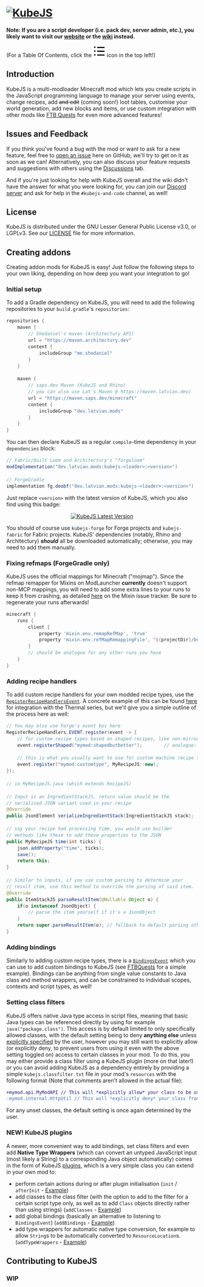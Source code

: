 # [![KubeJS](https://repository-images.githubusercontent.com/46427577/d2446680-c366-11ea-8e6b-8a4da776b475)](https://kubejs.com)

**Note: If you are a script developer (i.e. pack dev, server admin, etc.), you likely want to visit our [website](https://kubejs.com) or the [wiki](https://mods.latvian.dev/books/kubejs) instead.**

(For a Table Of Contents, click the <img src="https://raw.githubusercontent.com/primer/octicons/main/icons/list-unordered-16.svg?sanitize=true" alt="menu"> icon in the top left!)

## Introduction

KubeJS is a multi-modloader Minecraft mod which lets you create scripts in the JavaScript programming language to manage your server using events, change recipes, add ~~and edit~~ (coming soon!) loot tables, customise your world generation, add new blocks and items, or use custom integration with other mods like [FTB Quests](https://mods.latvian.dev/books/kubejs/page/ftb-quests-integration) for even more advanced features!

## Issues and Feedback

If you think you've found a bug with the mod or want to ask for a new feature, feel free to [open an issue](https://github.com/KubeJS-Mods/KubeJS/issues) here on GitHub, we'll try to get on it as soon as we can! Alternatively, you can also discuss your feature requests and suggestions with others using the [Discussions](https://github.com/KubeJS-Mods/KubeJS/discussions) tab.

And if you're just looking for help with KubeJS overall and the wiki didn't have the answer for what you were looking for, you can join our [Discord server](https://discord.gg/bPFfH6P) and ask for help in the `#kubejs-and-code` channel, as well!

## License

KubeJS is distributed under the GNU Lesser General Public License v3.0, or LGPLv3. See our [LICENSE](https://github.com/KubeJS-Mods/KubeJS/blob/master/LICENSE.txt) file for more information.

## Creating addons

Creating addon mods for KubeJS is easy! Just follow the following steps to your own liking, depending on how deep you want your integration to go!

### Initial setup

To add a Gradle dependency on KubeJS, you will need to add the following repositories to your `build.gradle`'s `repositories`:

```groovy
repositories {
    maven {
        // Shedaniel's maven (Architectury API)
        url = "https://maven.architectury.dev"
        content {
            includeGroup "me.shedaniel"
        }
    }

    maven {
        // saps.dev Maven (KubeJS and Rhino)
        // you can also use Lat's Maven @ https://maven.latvian.dev/
        url = "https://maven.saps.dev/minecraft"
        content {
            includeGroup "dev.latvian.mods"
        }
    }
}
```

You can then declare KubeJS as a regular `compile`-time dependency in your `dependencies` block:

```groovy
// Fabric/Quilt Loom and Architectury's "forgeloom"
modImplementation("dev.latvian.mods:kubejs-<loader>:<version>")

// ForgeGradle
implementation fg.deobf("dev.latvian.mods:kubejs-<loader>:<version>")
```

Just replace `<version>` with the latest version of KubeJS, which you also find using this badge:

<p align="center">
    <a href="https://maven.saps.dev/versions">
        <img src="https://img.shields.io/maven-metadata/v?color=%23fcb95b&label=KubeJS&metadataUrl=https%3A%2F%2Fmvn.saps.dev%2Fminecraft%2Fdev%2Flatvian%2Fmods%2Fkubejs%2Fmaven-metadata.xml&style=flat-square" alt="KubeJS Latest Version">
    </a>
</p>

You should of course use `kubejs-forge` for Forge projects and `kubejs-fabric` for Fabric projects. KubeJS' dependencies (notably, Rhino and Architectury) ***should*** all be downloaded automatically; otherwise, you may need to add them manually.

### Fixing refmaps (ForgeGradle only)

KubeJS uses the official mappings for Minecraft ("mojmap"). Since the refmap remapper for Mixins on ModLauncher **currently** doesn't support non-MCP mappings, you will need to add some extra lines to your runs to keep it from crashing, as detailed [here](https://github.com/SpongePowered/Mixin/issues/462#issuecomment-791370319) on the Mixin issue tracker. Be sure to regenerate your runs afterwards!

```groovy
minecraft {
    runs {
        client {
            property 'mixin.env.remapRefMap', 'true'
            property 'mixin.env.refMapRemappingFile', "${projectDir}/build/createSrgToMcp/output.srg"
        }
        // should be analogue for any other runs you have
    }
}
```

### Adding recipe handlers

To add custom recipe handlers for your own modded recipe types, use the [`RegisterRecipeHandlersEvent`](https://github.com/KubeJS-Mods/KubeJS/blob/master/common/src/main/java/dev/latvian/kubejs/recipe/RegisterRecipeHandlersEvent.java). A concrete example of this can be found [here](https://github.com/KubeJS-Mods/KubeJS-Thermal/blob/main/src/main/java/dev/latvian/kubejs/thermal/KubeJSThermal.java) for integration with the Thermal series, but we'll give you a simple outline of the process here as well:

```java
// You may also use Forge's event bus here
RegisterRecipeHandlers.EVENT.register(event -> {
    // for custom recipe types based on shaped recipes, like non-mirrored or copying NBT
    event.registerShaped("mymod:shapedbutbetter");        // analogue: registerShapeless

    // this is what you usually want to use for custom machine recipe types and the like
    event.register("mymod:customtype", MyRecipeJS::new);
});

// in MyRecipeJS.java (which extends RecipeJS)

// Input is an IngredientStackJS, return value should be the
// serialised JSON variant used in your recipe 
@Override
public JsonElement serializeIngredientStack(IngredientStackJS stack);

// say your recipe had processing time, you would use builder
// methods like these to add these properties to the JSON
public MyRecipeJS time(int ticks) {
    json.addProperty("time", ticks);
    save();
    return this;
}

// Similar to inputs, if you use custom parsing to determine your
// result item, use this method to override the parsing of said item.
@Override
public ItemStackJS parseResultItem(@Nullable Object o) {
    if(o instanceof JsonObject) {
        // parse the item yourself if it's a JsonObject
    }
    return super.parseResultItem(o); // fallback to default parsing otherwise
}
```

### Adding bindings

Similarly to adding custom recipe types, there is a [`BindingsEvent`](https://github.com/KubeJS-Mods/KubeJS/blob/master/common/src/main/java/dev/latvian/kubejs/script/BindingsEvent.java) which you can use to add custom bindings to KubeJS (see [FTBQuests](https://github.com/FTBTeam/FTB-Quests/blob/master/common/src/main/java/dev/ftb/mods/ftbquests/integration/kubejs/KubeJSIntegration.java) for a simple example). Bindings can be anything from single value constants to Java class and method wrappers, and can be constrained to individual scopes, contexts and script types, as well!

### Setting class filters

KubeJS offers native Java type access in script files, meaning that basic Java types can be referenced directly by using for example `java("package.class")`. This access is by default limited to only specifically allowed classes, with the default setting being to deny **anything else** unless [explicitly specified](https://github.com/KubeJS-Mods/KubeJS/blob/master/common/src/main/java/dev/latvian/kubejs/CommonProperties.java#L51) by the user, however you may still want to explicitly allow (or explicitly deny, to prevent users from using it even with the above setting toggled on) access to certain classes in your mod. To do this, you may either provide a class filter using a KubeJS plugin (more on that later!) *or* you can avoid adding KubeJS as a dependency entirely by providing a simple `kubejs.classfilter.txt` file in your mod's `resources` with the following format (Note that comments aren't allowed in the actual file):

```diff
+mymod.api.MyModAPI // This will *explicitly allow* your class to be used in KubeJS
-mymod.internal.HttpUtil // This will *explicitly deny* your class from being used in KubeJS
```

For any unset classes, the default setting is once again determined by the user.

### **NEW!** KubeJS plugins

A newer, more convenient way to add bindings, set class filters and even add **Native Type Wrappers** (which can convert an untyped JavaScript input (most likely a String) to a corresponding Java object automatically) comes in the form of KubeJS [plugins](https://github.com/KubeJS-Mods/KubeJS/blob/master/common/src/main/java/dev/latvian/kubejs/KubeJSPlugin.java), which is a very simple class you can extend in your own mod to:

- perform certain actions during or after plugin initialisation (`init` / `afterInit` - [Example](https://github.com/FTBTeam/FTB-Chunks/blob/master/common/src/main/java/dev/ftb/mods/ftbchunks/integration/kubejs/FTBChunksKubeJSPlugin.java#L15-L24))
- add classes to the class filter (with the option to add to the filter for a certain script type only, as well as to add `Class` objects directly rather than using strings) (`addClasses` - [Example](https://github.com/KubeJS-Mods/KubeJS/blob/master/common/src/main/java/dev/latvian/kubejs/BuiltinKubeJSPlugin.java#L68-L120))
- add global bindings (basically an alternative to listening to `BindingsEvent`) (`addBindings` - [Example](https://github.com/KubeJS-Mods/KubeJS/blob/master/forge/src/main/java/dev/latvian/kubejs/forge/BuiltinKubeJSForgePlugin.java#L27-L31))
- add type wrappers for automatic native type conversion, for example to allow `String`s to be automatically converted to `ResourceLocation`s. (`addTypeWrappers` - [Example](https://github.com/KubeJS-Mods/KubeJS/blob/master/common/src/main/java/dev/latvian/kubejs/BuiltinKubeJSPlugin.java#L211-L252))

## Contributing to KubeJS

### WIP

